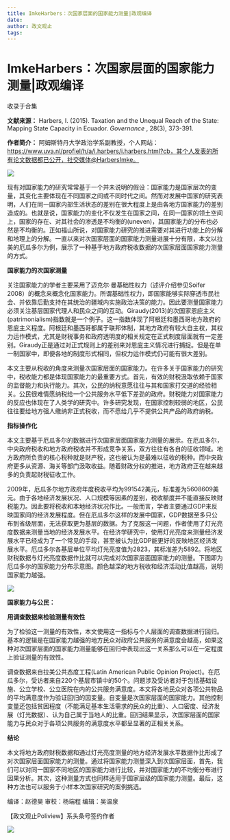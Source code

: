 ```yaml
---
title: ImkeHarbers：次国家层面的国家能力测量|政观编译
date: 
author: 政文观止
tags: 
---
```

# ImkeHarbers：次国家层面的国家能力测量|政观编译


收录于合集

**文献来源：** Harbers, I. (2015). Taxation and the Unequal Reach of the State:
Mapping State Capacity in Ecuador. _Governance_ , 28(3), 373-391.

  

 **作者简介：**
阿姆斯特丹大学政治学系副教授，个人网站：https://www.uva.nl/profiel/h/a/i.harbers/i.harbers.html?cb，其个人发表的所有论文数据都已公开，社交媒体@HarbersImke。

![](/images/256/2.jpeg)  
  

  

  

现有对国家能力的研究常常基于一个并未说明的假设：国家能力是国家层次的变量，其变化主要体现在不同国家之间或不同时代之间。然而对发展中国家的研究表明，人们在同一国家内部生活状态的差别在很大程度上是由各地方国家能力的差别造成的。也就是说，国家能力的变化不仅发生在国家之间，在同一国家的领土空间上，国家的存在、对其社会的渗透是不均衡的(uneven)，其国家能力的分布也必然是不均衡的。正如福山所说，对国家能力研究的推进需要对其进行功能上的分解和地理上的分解。一直以来对次国家层面的国家能力测量进展十分有限，本文以拉美的厄瓜多尔为例，展示了一种基于地方政府税收数据的次国家层面国家能力测量的方式。

  

  

 **国家能力的次国家测量**

  

关注国家能力的学者主要采用了迈克尔·曼基础性权力（述评介绍参见Soifer
2008）的概念来概念化国家能力。所谓基础性权力，即国家能够实际穿透市民社会、并依靠后勤支持在其统治的疆域内实施政治决策的能力。因此要测量国家能力必须关注基层国家代理人和民众之间的互动。Giraudy(2013)的次国家恩庇主义(patrimonialism)指数就是一个例子。这一指数体现了阿根廷和墨西哥地方政府的恩庇主义程度。阿根廷和墨西哥都属于联邦体制，其地方政府有较大自主权，其权力运作模式，尤其是财税事务和政府透明度的相关规定在正式制度层面就有一定差别。Giraudy正是通过对正式规则上的差别来对恩庇主义情况进行捕捉。但是在单一制国家中，即便各地的制度形式相同，但权力运作模式仍可能有很大差别。

  

本文主要从税收的角度来测量次国家层面的国家能力。在许多关于国家能力的研究中，税收能力都是体现国家能力的最重要方式。首先，有效的财税汲取依赖于国家的监督能力和执行能力。其次，公民的纳税意愿往往与其和国家打交道的经验相关。公民很难情愿纳税给一个公共服务水平低下差劲的政府。财税能力对国家能力的反应也体现在了人类学的研究中。许多研究发现，在国家控制较弱的地区，公民往往要给地方强人缴纳非正式税收，而不愿给几乎不提供公共产品的政府纳税。

  

  

 **指标操作化**  

  

本文主要基于厄瓜多尔的数据进行次国家层面国家能力测量的展示。在厄瓜多尔，中央政府税收和地方政府税收并不形成竞争关系，双方往往有各自的征收领域。地方政府所负责的核心税种就是财产税，这也被认为是最难以征收的税种。而中央政府更多从资源、海关等部门汲取收益。随着财政分权的推进，地方政府正在越来越多的负责起财税征收工作。

  

2009年，厄瓜多尔地方政府年度税收平均为991542美元，标准差为5608609美元。由于各地经济发展状况、人口规模等因素的差别，税收额度并不能直接反映财税能力。因此要将税收和本地经济状况作比。一般而言，学者主要通过GDP来反映国家间的经济发展程度。但在厄瓜多尔这样的发展中国家，GDP数据至多只公布到省级层面，无法获取更为基层的数据。为了克服这一问题，作者使用了灯光亮度数据来测量当地的经济发展水平。在经济学研究中，使用灯光亮度来测量经济发展水平已经成为了一个常见的手段，甚至被认为比GDP能更好的反映地区经济发展水平。厄瓜多尔各基层单位平均灯光亮度值为2823，其标准差为5892。将地区财税数据与灯光亮度数据作比就可以完成对次国家层面国家能力的测量。下图即为厄瓜多尔的国家能力分布示意图。颜色越深的地方税收和经济活动比值越高，说明国家能力越强。

  

![](/images/256/3.png)

  

  

 **国家能力与公民：**

 **用调查数据来检验测量有效性**  

  

为了检验这一测量的有效性，本文使用这一指标与个人层面的调查数据进行回归。基本的逻辑是在国家能力越强的地方民众对政府公共服务的满意度会越高，如果这种对次国家层面的国家能力测量能够在回归中表现出这一关系那么可以在一定程度上验证测量的有效性。

  

调查数据来自拉美公共态度工程(Latin American Public Opinion
Project)。在厄瓜多尔，受访者来自220个基层市镇中的50个。问题涉及受访者对于包括基础设施、公立学校、公立医院在内的公共服务满意度。本文将各地民众对各项公共物品的平均满意度作为验证回归的因变量。自变量是次国家层面的国家能力。其他控制变量还包括贫困程度（不能满足基本生活需求的民众的比重）、人口密度、经济发展（灯光数据）、认为自己属于当地人的比重。回归结果显示，次国家层面的国家能力与民众对于各项公共服务的满意度水平都呈显著的正相关关系。

  

  

 **结论**

  

本文将地方政府财税数据和通过灯光亮度测量的地方经济发展水平数据作比形成了对次国家层面国家能力的测量。通过将国家能力测量深入到次国家层面，首先，我们可以对同一国家不同地区的国家能力进行比较，并对国家能力的不均衡分布进行因果分析。其次，这种测量方式也同样适用于国家层级的国家能力测量。最后，这种方法也可以服务于小样本次国家研究的案例挑选。

  

编译：赵德昊 审校：杨端程 编辑：吴温泉

【政文观止Poliview】系头条号签约作者

  

![](/images/256/4.jpeg)

  

